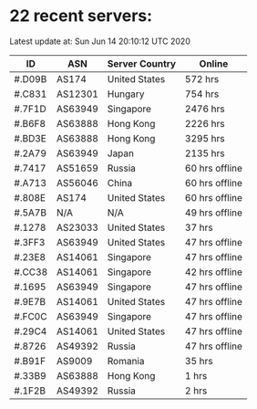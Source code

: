 # 22 recent servers:

Latest update at: Sun Jun 14 20:10:12 UTC 2020

| ID | ASN | Server Country | Online |
| -- | --- | -------------- | ------ |
| #.D09B | AS174 | United States | 572 hrs |
| #.C831 | AS12301 | Hungary | 754 hrs |
| #.7F1D | AS63949 | Singapore | 2476 hrs |
| #.B6F8 | AS63888 | Hong Kong | 2226 hrs |
| #.BD3E | AS63888 | Hong Kong | 3295 hrs |
| #.2A79 | AS63949 | Japan | 2135 hrs |
| #.7417 | AS51659 | Russia | 60 hrs offline |
| #.A713 | AS56046 | China | 60 hrs offline |
| #.808E | AS174 | United States | 60 hrs offline |
| #.5A7B | N/A | N/A | 49 hrs offline |
| #.1278 | AS23033 | United States | 37 hrs |
| #.3FF3 | AS63949 | United States | 47 hrs offline |
| #.23E8 | AS14061 | Singapore | 47 hrs offline |
| #.CC38 | AS14061 | Singapore | 42 hrs offline |
| #.1695 | AS63949 | Singapore | 47 hrs offline |
| #.9E7B | AS14061 | United States | 47 hrs offline |
| #.FC0C | AS63949 | Singapore | 47 hrs offline |
| #.29C4 | AS14061 | United States | 47 hrs offline |
| #.8726 | AS49392 | Russia | 47 hrs offline |
| #.B91F | AS9009 | Romania | 35 hrs |
| #.33B9 | AS63888 | Hong Kong | 1 hrs |
| #.1F2B | AS49392 | Russia | 2 hrs |

